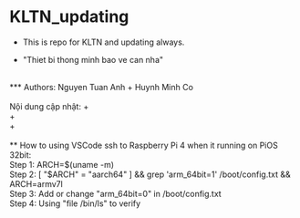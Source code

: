 # KLTN_updating

- This is repo for KLTN and updating always. <br>
+ "Thiet bi thong minh bao ve can nha" <br>
<br>
*** Authors: Nguyen Tuan Anh + Huynh Minh Co <br>
<br>
Nội dung cập nhật:
+ <br>
+ <br>
+ <br>
<br>
** How to using VSCode ssh to Raspberry Pi 4 when it running on PiOS 32bit: <br>
Step 1: ARCH=$(uname -m) <br>
Step 2: [ "$ARCH" = "aarch64" ] && grep 'arm_64bit=1' /boot/config.txt && ARCH=armv7l <br>
Step 3: Add or change "arm_64bit=0" in /boot/config.txt <br>
Step 4: Using "file /bin/ls" to verify <br>




